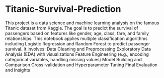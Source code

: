 # Titanic-Survival-Prediction
This project is a data science and machine learning analysis on the famous Titanic dataset from Kaggle. The goal is to predict the survival of passengers based on features like gender, age, class, fare, and family relationships.
This notebook applies multiple classification algorithms including Logistic Regression and Random Forest to predict passenger survival. 
It involves:
  Data Cleaning and Preprocessing
  Exploratory Data Analysis (EDA) with visualizations
  Feature Engineering (e.g., encoding categorical variables, handling missing values)
  Model Building and Comparison
  Cross-validation and Hyperparameter Tuning
  Final Evaluation and Insights

